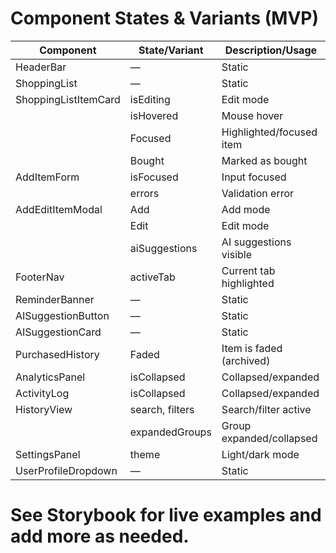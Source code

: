 # Component States & Variants (MVP)

| Component             | State/Variant         | Description/Usage                        |
|-----------------------|----------------------|------------------------------------------|
| HeaderBar             | —                    | Static                                   |
| ShoppingList          | —                    | Static                                   |
| ShoppingListItemCard  | isEditing            | Edit mode                                |
|                       | isHovered            | Mouse hover                              |
|                       | Focused              | Highlighted/focused item                 |
|                       | Bought               | Marked as bought                         |
| AddItemForm           | isFocused            | Input focused                            |
|                       | errors               | Validation error                         |
| AddEditItemModal      | Add                  | Add mode                                 |
|                       | Edit                 | Edit mode                                |
|                       | aiSuggestions        | AI suggestions visible                   |
| FooterNav             | activeTab            | Current tab highlighted                  |
| ReminderBanner        | —                    | Static                                   |
| AISuggestionButton    | —                    | Static                                   |
| AISuggestionCard      | —                    | Static                                   |
| PurchasedHistory      | Faded                | Item is faded (archived)                 |
| AnalyticsPanel        | isCollapsed          | Collapsed/expanded                       |
| ActivityLog           | isCollapsed          | Collapsed/expanded                       |
| HistoryView           | search, filters      | Search/filter active                     |
|                       | expandedGroups       | Group expanded/collapsed                 |
| SettingsPanel         | theme                | Light/dark mode                          |
| UserProfileDropdown   | —                    | Static                                   |

# See Storybook for live examples and add more as needed. 